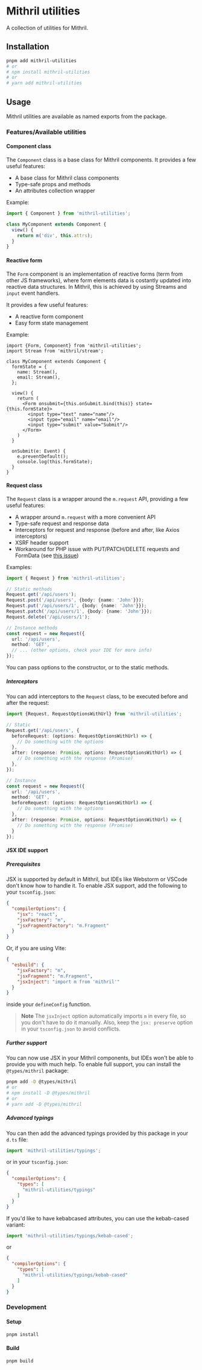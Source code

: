 # Mithril utilities
A collection of utilities for Mithril.

## Installation

```bash
pnpm add mithril-utilities
# or
# npm install mithril-utilities
# or
# yarn add mithril-utilities
```

## Usage
Mithril utilities are available as named exports from the package.

### Features/Available utilities
#### Component class
The `Component` class is a base class for Mithril components. It provides a few useful features:
- A base class for Mithril class components
- Type-safe props and methods
- An attributes collection wrapper

Example:
```ts
import { Component } from 'mithril-utilities';

class MyComponent extends Component {
  view() {
    return m('div', this.attrs);
  }
}
```

#### Reactive form
The `Form` component is an implementation of reactive forms (term from other JS frameworks),
where form elements data is costantly updated into reactive data structures.
In Mithril, this is achieved by using Streams and `input` event handlers.

It provides a few useful features:
- A reactive form component
- Easy form state management

Example:

```tsx
import {Form, Component} from 'mithril-utilities';
import Stream from 'mithril/stream';

class MyComponent extends Component {
  formState = {
    name: Stream(),
    email: Stream(),
  };

  view() {
    return (
      <Form onsubmit={this.onSubmit.bind(this)} state={this.formState}>
        <input type="text" name="name"/>
        <input type="email" name="email"/>
        <input type="submit" value="Submit"/>
      </Form>
    )
  }
  
  onSubmit(e: Event) {
    e.preventDefault();
    console.log(this.formState);
  }
}
```

#### Request class
The `Request` class is a wrapper around the `m.request` API, providing a few useful features:
- A wrapper around `m.request` with a more convenient API
- Type-safe request and response data
- Interceptors for request and response (before and after, like Axios interceptors)
- XSRF header support
- Workaround for PHP issue with PUT/PATCH/DELETE requests and FormData (see [this issue](https://bugs.php.net/bug.php?id=55815))

Examples:
```ts
import { Request } from 'mithril-utilities';

// Static methods
Request.get('/api/users');
Request.post('/api/users', {body: {name: 'John'}});
Request.put('/api/users/1', {body: {name: 'John'}});
Request.patch('/api/users/1', {body: {name: 'John'}});
Request.delete('/api/users/1');

// Instance methods
const request = new Request({
  url: '/api/users',
  method: 'GET',
  // ... (other options, check your IDE for more info)
});
```
You can pass options to the constructor, or to the static methods.

##### Interceptors
You can add interceptors to the `Request` class, to be executed before and after the request:

```ts
import {Request, RequestOptionsWithUrl} from 'mithril-utilities';

// Static
Request.get('/api/users', {
  beforeRequest: (options: RequestOptionsWithUrl) => {
    // Do something with the options
  },
  after: (response: Promise, options: RequestOptionsWithUrl) => {
    // Do something with the response (Promise)
  },
});

// Instance
const request = new Request({
  url: '/api/users',
  method: 'GET',
  beforeRequest: (options: RequestOptionsWithUrl) => {
    // Do something with the options
  },
  after: (response: Promise, options: RequestOptionsWithUrl) => {
    // Do something with the response (Promise)
  }
});
```

#### JSX IDE support
##### Prerequisites
JSX is supported by default in Mithril, but IDEs like Webstorm or VSCode don't know how to handle it.
To enable JSX support, add the following to your `tsconfig.json`:
```json
{
  "compilerOptions": {
    "jsx": "react",
    "jsxFactory": "m",
    "jsxFragmentFactory": "m.Fragment"
  }
}
```
Or, if you are using Vite:
```json
{
  "esbuild": {
    "jsxFactory": "m",
    "jsxFragment": "m.Fragment",
    "jsxInject": "import m from 'mithril'"
  }
}
```
inside your `defineConfig` function.
> **Note**
> The `jsxInject` option automatically imports `m` in every file, so you don't have to do it manually.
> Also, keep the `jsx: preserve` option in your `tsconfig.json` to avoid conflicts.

##### Further support
You can now use JSX in your Mithril components, but IDEs won't be able to provide you with much help.
To enable full support, you can install the `@types/mithril` package:
```bash
pnpm add -D @types/mithril
# or
# npm install -D @types/mithril
# or
# yarn add -D @types/mithril
```

##### Advanced typings
You can then add the advanced typings provided by this package in your `d.ts` file:
```ts
import 'mithril-utilities/typings';
```
or in your `tsconfig.json`:
```json
{
  "compilerOptions": {
    "types": [
      "mithril-utilities/typings"
    ]
  }
}
```

If you'd like to have kebabcased attributes, you can use the kebab-cased variant:
```ts
import 'mithril-utilities/typings/kebab-cased';
```
or
```json
{
  "compilerOptions": {
    "types": [
      "mithril-utilities/typings/kebab-cased"
    ]
  }
}
```

### Development
#### Setup
```bash
pnpm install
```

#### Build
```bash
pnpm build
```
